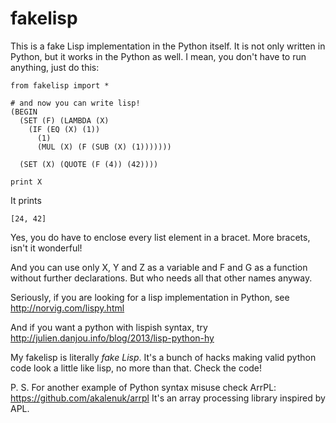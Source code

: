 fakelisp
========

This is a fake Lisp implementation in the Python itself. It is not only written in Python, but it works in the Python as well. I mean, you don't have to run anything, just do this:

    from fakelisp import *

    # and now you can write lisp!
    (BEGIN
      (SET (F) (LAMBDA (X)
        (IF (EQ (X) (1))
          (1)
          (MUL (X) (F (SUB (X) (1)))))))

      (SET (X) (QUOTE (F (4)) (42))))

    print X

It prints

    [24, 42]
    
Yes, you do have to enclose every list element in a bracet. More bracets, isn't it wonderful!

And you can use only X, Y and Z as a variable and F and G as a function without further declarations. But who needs all that other names anyway.


Seriously, if you are looking for a lisp implementation in Python, see http://norvig.com/lispy.html

And if you want a python with lispish syntax, try http://julien.danjou.info/blog/2013/lisp-python-hy

My fakelisp is literally _fake Lisp_. It's a bunch of hacks making valid python code look a little like lisp, no more than that. Check the code!


P. S. For another example of Python syntax misuse check ArrPL: https://github.com/akalenuk/arrpl It's an array processing library inspired by APL.
